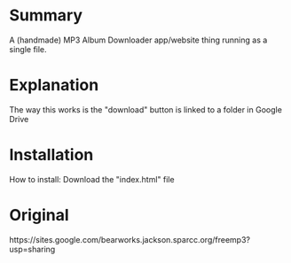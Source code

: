 <h1> Summary</h1>
A (handmade) MP3 Album Downloader app/website thing running as a single file.

<h1>Explanation</h1>
The way this works is the "download" button is linked to a folder in Google Drive

<h1>Installation</h1>
How to install: Download the "index.html" file

<h1>Original</h1>
https://sites.google.com/bearworks.jackson.sparcc.org/freemp3?usp=sharing
